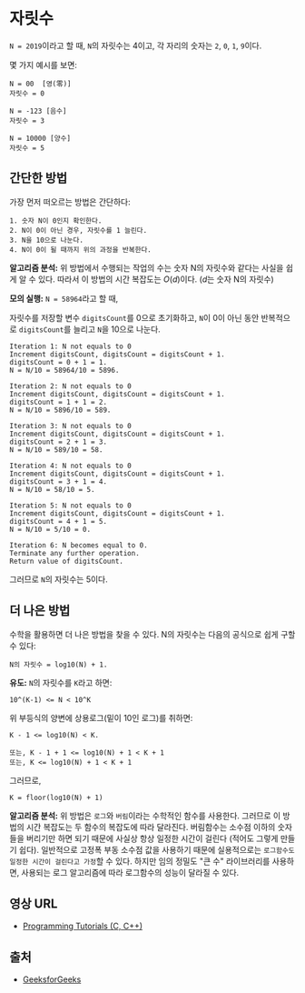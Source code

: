 # 자릿수

`N = 2019`이라고 할 때, `N`의 자릿수는 4이고, 각 자리의 숫자는 `2`, `0`, `1`, `9`이다.

몇 가지 예시를 보면:

```
N = 00  [영(零)]
자릿수 = 0

N = -123 [음수]
자릿수 = 3

N = 10000 [양수]
자릿수 = 5
```

## 간단한 방법

가장 먼저 떠오르는 방법은 간단하다:

    1. 숫자 N이 0인지 확인한다.
    2. N이 0이 아닌 경우, 자릿수를 1 늘린다.
    3. N을 10으로 나눈다.
    4. N이 0이 될 때까지 위의 과정을 반복한다.

**알고리즘 분석:** 위 방법에서 수행되는 작업의 수는 숫자 N의 자릿수와 같다는 사실을 쉽게 알 수 있다. 따라서 이 방법의 시간 복잡도는 $O(d)$이다. ($d$는 숫자 N의 자릿수)

**모의 실행:** `N = 58964`라고 할 때,

자릿수를 저장할 변수 `digitsCount`를 0으로 초기화하고, `N`이 0이 아닌 동안 반복적으로 `digitsCount`를 늘리고 `N`을 10으로 나눈다.

```
Iteration 1: N not equals to 0
Increment digitsCount, digitsCount = digitsCount + 1.
digitsCount = 0 + 1 = 1.
N = N/10 = 58964/10 = 5896.

Iteration 2: N not equals to 0
Increment digitsCount, digitsCount = digitsCount + 1.
digitsCount = 1 + 1 = 2.
N = N/10 = 5896/10 = 589.

Iteration 3: N not equals to 0
Increment digitsCount, digitsCount = digitsCount + 1.
digitsCount = 2 + 1 = 3.
N = N/10 = 589/10 = 58.

Iteration 4: N not equals to 0
Increment digitsCount, digitsCount = digitsCount + 1.
digitsCount = 3 + 1 = 4.
N = N/10 = 58/10 = 5.

Iteration 5: N not equals to 0
Increment digitsCount, digitsCount = digitsCount + 1.
digitsCount = 4 + 1 = 5.
N = N/10 = 5/10 = 0.

Iteration 6: N becomes equal to 0.
Terminate any further operation.
Return value of digitsCount.
```

그러므로 `N`의 자릿수는 5이다.

## 더 나은 방법

수학을 활용하면 더 나은 방법을 찾을 수 있다. N의 자릿수는 다음의 공식으로 쉽게 구할 수 있다:

```
N의 자릿수 = log10(N) + 1.
```

**유도:** `N`의 자릿수를 `K`라고 하면:

```
10^(K-1) <= N < 10^K
```

위 부등식의 양변에 상용로그(밑이 10인 로그)를 취하면:

```
K - 1 <= log10(N) < K.

또는, K - 1 + 1 <= log10(N) + 1 < K + 1
또는, K <= log10(N) + 1 < K + 1
```

그러므로,

```
K = floor(log10(N) + 1)
```

**알고리즘 분석:** 위 방법은 `로그`와 `버림`이라는 수학적인 함수를 사용한다. 그러므로 이 방법의 시간 복잡도는 두 함수의 복잡도에 따라 달라진다. 버림함수는 소수점 이하의 숫자들을 버리기만 하면 되기 때문에 사실상 항상 일정한 시간이 걸린다 (적어도 그렇게 만들기 쉽다). 일반적으로 고정폭 부동 소수점 값을 사용하기 때문에 실용적으로는 `로그함수도 일정한 시간이 걸린다고 가정`할 수 있다. 하지만 임의 정밀도 "큰 수" 라이브러리를 사용하면, 사용되는 로그 알고리즘에 따라 로그함수의 성능이 달라질 수 있다.

## 영상 URL

- [Programming Tutorials (C, C++)](https://www.youtube.com/watch?v=ngWnvWR8NkE)

## 출처

- [GeeksforGeeks](https://www.geeksforgeeks.org/program-count-digits-integer-3-different-methods/)
